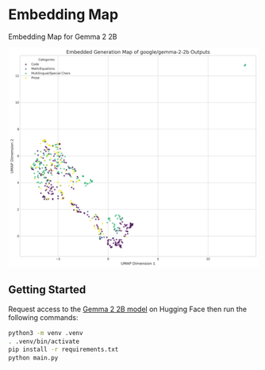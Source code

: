 # Embedding Map
Embedding Map for Gemma 2 2B

![Embedding Map](embedding_map.png)


## Getting Started

Request access to the [Gemma 2 2B model](https://huggingface.co/google/gemma-2-2b) on Hugging Face then run the following commands:

```bash
python3 -m venv .venv
. .venv/bin/activate
pip install -r requirements.txt
python main.py
```
